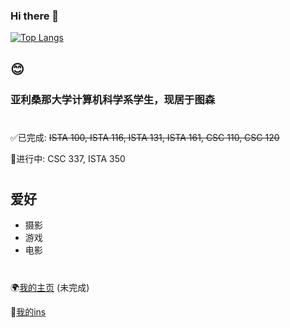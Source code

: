 ### Hi there 👋
[![Top Langs](https://github-readme-stats.vercel.app/api/top-langs/?username=ZLAYUAN)](https://github.com/anuraghazra/github-readme-stats)
## 😊

### 亚利桑那大学计算机科学系学生，现居于图森
#

✅已完成: ~~ISTA 100, ISTA 116, ISTA 131, ISTA 161, CSC 110, CSC 120~~

📖进行中: CSC 337, ISTA 350

#
## 爱好

* 摄影
* 游戏
* 电影

#

🌍[我的主页](https://zlayuan.com) (未完成)

🌇[我的ins](https://www.instagram.com/zlayuan/)


